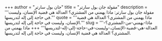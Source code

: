 +++
author = "جان بول سارتر"
title = "مقولة جان بول سارتر"
description = '''مقولة جان بول سارتر: ماذا يهمني من المشتري؟ العدالة هي قضية الإنسان، وليست في حاجة إلى إله لتدريسها.'''
quote = '''ماذا يهمني من المشتري؟ العدالة هي قضية الإنسان، وليست في حاجة إلى إله لتدريسها.'''
slug = '''ماذا-يهمني-من-المشتري؟-العدالة-هي-قضية-الإنسان،-وليست-في-حاجة-إلى-إله-لتدريسها'''
+++
ماذا يهمني من المشتري؟ العدالة هي قضية الإنسان، وليست في حاجة إلى إله لتدريسها.
